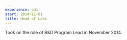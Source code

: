 ```yaml
---
experience: odi
start: 2014-11-01
title: Head of Labs
---
```

Took on the role of R&D Program Lead in November 2014.